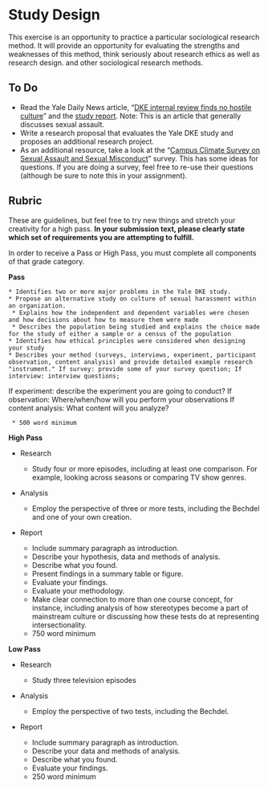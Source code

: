 Study Design
============

This exercise is an opportunity to practice a particular sociological research method. It will provide an opportunity for evaluating the strengths and weaknesses of this method, think seriously about research ethics as well as research design. and other sociological research methods.

To Do
-----

-   Read the Yale Daily News article, “[DKE internal review finds no hostile culture](https://yaledailynews.com/blog/2018/03/08/dke-internal-review-finds-no-hostile-culture/)” and the [study report](http://ydn-wpengine.netdna-ssl.com/wp-content/uploads/2018/03/20180219171837.pdf). Note: This is an article that generally discusses sexual assault.
-   Write a research proposal that evaluates the Yale DKE study and proposes an additional research project.
-   As an additional resource, take a look at the “[Campus Climate Survey on Sexual Assault and Sexual Misconduct](https://www.aau.edu/sites/default/files/%40%20Files/Climate%20Survey/Survey%20Instrument.pdf)” survey. This has some ideas for questions. If you are doing a survey, feel free to re-use their questions (although be sure to note this in your assignment).

Rubric
------------


These are guidelines, but feel free to try new things and stretch your
creativity for a high pass. **In your submission text, please clearly state which set of requirements you are attempting to fulfill.**

In order to receive a Pass or High Pass, you must complete all components of that grade category.


**Pass**
    
    * Identifies two or more major problems in the Yale DKE study.
    * Propose an alternative study on culture of sexual harassment within an organization.
     * Explains how the independent and dependent variables were chosen and how decisions about how to measure them were made
     * Describes the population being studied and explains the choice made for the study of either a sample or a census of the population
    * Identifies how ethical principles were considered when designing your study
    * Describes your method (surveys, interviews, experiment, participant observation, content analysis) and provide detailed example research "instrument." If survey: provide some of your survey question; If interview: interview questions;
If experiment: describe the experiment you are going to conduct?
If observation: Where/when/how will you perform your observations
If content analysis: What content will you analyze?

     * 500 word minimum

**High Pass**

* Research     
    * Study four or more episodes, including at least one comparison. For example, looking across seasons or comparing TV show genres.   

* Analysis    
    * Employ the perspective of three or more tests, including the Bechdel and one of your own creation.

* Report
    * Include summary paragraph as introduction.
    * Describe your hypothesis, data and methods of analysis.
    * Describe what you found.
    * Present findings in a summary table or figure.
    * Evaluate your findings.
    * Evaluate your methodology.
    * Make clear connection to more than one course concept, for instance, including analysis of how stereotypes become a part of mainstream culture or discussing how these tests do at representing intersectionality.
    * 750 word minimum


**Low Pass**
* Research     
    * Study three television episodes    

* Analysis    
    * Employ the perspective of two tests, including the Bechdel.

* Report
     * Include summary paragraph as introduction.
     * Describe your data and methods of analysis.
    * Describe what you found.
     * Evaluate your findings.
     * 250 word minimum
